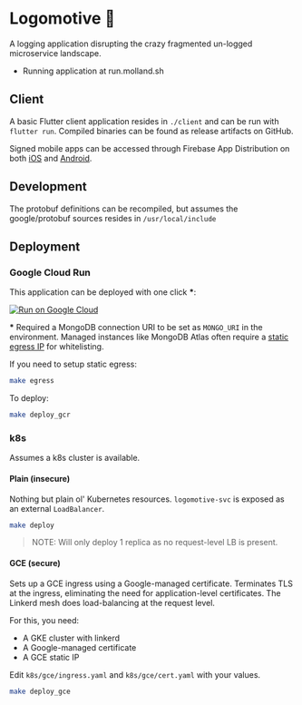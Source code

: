 # Logomotive 🚂

A logging application disrupting the crazy fragmented un-logged microservice landscape.

- Running application at run.molland.sh

## Client

A basic Flutter client application resides in `./client` and can be run with `flutter run`. Compiled binaries can be found as release artifacts on GitHub.

Signed mobile apps can be accessed through Firebase App Distribution on both [iOS](https://appdistribution.firebase.dev/i/fdefe862270a95e7) and [Android](https://appdistribution.firebase.dev/i/409c82e0511169e9).

## Development

The protobuf definitions can be recompiled, but assumes the google/protobuf sources resides in `/usr/local/include`

## Deployment

### Google Cloud Run

This application can be deployed with one click **\***:

[![Run on Google Cloud](https://deploy.cloud.run/button.svg)](https://deploy.cloud.run)

**\*** Required a MongoDB connection URI to be set as `MONGO_URI` in the environment. Managed instances like MongoDB Atlas often require a [static egress IP](https://cloud.google.com/run/docs/configuring/static-outbound-ip) for whitelisting.

If you need to setup static egress:

```bash
make egress
```

To deploy:

```bash
make deploy_gcr
```

### k8s

Assumes a k8s cluster is available.

#### Plain (insecure)

Nothing but plain ol' Kubernetes resources. `logomotive-svc` is exposed as an external `LoadBalancer`.

```bash
make deploy
```

> NOTE: Will only deploy 1 replica as no request-level LB is present.

#### GCE (secure)

Sets up a GCE ingress using a Google-managed certificate. Terminates TLS at the ingress, eliminating the need for application-level certificates. The Linkerd mesh does load-balancing at the request level.

For this, you need:

- A GKE cluster with linkerd
- A Google-managed certificate
- A GCE static IP

Edit `k8s/gce/ingress.yaml` and `k8s/gce/cert.yaml` with your values.

```bash
make deploy_gce
```
